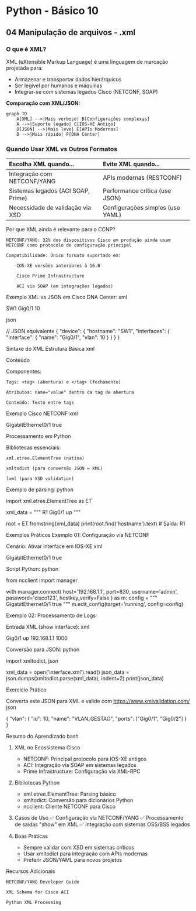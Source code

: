 # Python - Básico 10

## 04 Manipulação de arquivos - .xml

### O que é XML?
XML (eXtensible Markup Language) é uma linguagem de marcação projetada para:
- Armazenar e transportar dados hierárquicos
- Ser legível por humanos e máquinas
- Integrar-se com sistemas legados Cisco (NETCONF, SOAP)

**Comparação com XML/JSON:**
```mermaid
graph TD
    A[XML] -->|Mais verboso| B[Configurações complexas]
    A -->|Suporte legado| C[IOS-XE Antigo]
    D[JSON] -->|Mais leve| E[APIs Modernas]
    D -->|Mais rápido| F[DNA Center]
```

### Quando Usar XML vs Outros Formatos  

| **Escolha XML quando...**          | **Evite XML quando...**          |
|:-----------------------------------|:---------------------------------|
| Integração com NETCONF/YANG        | APIs modernas (RESTCONF)         |
| Sistemas legados (ACI SOAP, Prime) | Performance crítica (use JSON)   |
| Necessidade de validação via XSD   | Configurações simples (use YAML) |

Por que XML ainda é relevante para o CCNP?

    NETCONF/YANG: 32% dos dispositivos Cisco em produção ainda usam NETCONF como protocolo de configuração principal

    Compatibilidade: Único formato suportado em:

        IOS-XE versões anteriores à 16.8

        Cisco Prime Infrastructure

        ACI via SOAP (em integrações legadas)

Exemplo XML vs JSON em Cisco DNA Center:
xml

<!-- XML -->
<device>
    <hostname>SW1</hostname>
    <interfaces>
        <interface>
            <name>Gig0/1</name>
            <vlan>10</vlan>
        </interface>
    </interfaces>
</device>

json

// JSON equivalente
{
    "device": {
        "hostname": "SW1",
        "interfaces": {
            "interface": {
                "name": "Gig0/1",
                "vlan": 10
            }
        }
    }
}

Sintaxe do XML
Estrutura Básica
xml

<?xml version="1.0" encoding="UTF-8"?>
<root>
    <element attribute="value">
        <child>Conteúdo</child>
    </element>
</root>

Componentes:

    Tags: <tag> (abertura) e </tag> (fechamento)

    Atributos: name="value" dentro da tag de abertura

    Conteúdo: Texto entre tags

Exemplo Cisco NETCONF
xml

<rpc message-id="101" xmlns="urn:ietf:params:xml:ns:netconf:base:1.0">
    <edit-config>
        <target>
            <running/>
        </target>
        <config>
            <interface xmlns="urn:ietf:params:xml:ns:yang:ietf-interfaces">
                <name>GigabitEthernet0/1</name>
                <enabled>true</enabled>
            </interface>
        </config>
    </edit-config>
</rpc>

Processamento em Python

Bibliotecas essenciais:

    xml.etree.ElementTree (nativa)

    xmltodict (para conversão JSON ↔ XML)

    lxml (para XSD validation)

Exemplo de parsing:
python

import xml.etree.ElementTree as ET

xml_data = """
<device>
    <hostname>R1</hostname>
    <interfaces>
        <interface>
            <name>Gig0/1</name>
            <status>up</status>
        </interface>
    </interfaces>
</device>"""

root = ET.fromstring(xml_data)
print(root.find('hostname').text)  # Saída: R1

Exemplos Práticos
Exemplo 01: Configuração via NETCONF

Cenário: Ativar interface em IOS-XE
xml

<rpc message-id="101">
    <edit-config>
        <target>
            <running/>
        </target>
        <config>
            <interface xmlns="urn:ietf:params:xml:ns:yang:ietf-interfaces">
                <name>GigabitEthernet0/1</name>
                <enabled>true</enabled>
            </interface>
        </config>
    </edit-config>
</rpc>

Script Python:
python

from ncclient import manager

with manager.connect(
    host='192.168.1.1',
    port=830,
    username='admin',
    password='cisco123',
    hostkey_verify=False
) as m:
    config = """
    <config>
        <interfaces xmlns="urn:ietf:params:xml:ns:yang:ietf-interfaces">
            <interface>
                <name>GigabitEthernet0/1</name>
                <enabled>true</enabled>
            </interface>
        </interfaces>
    </config>"""
    m.edit_config(target='running', config=config)

Exemplo 02: Processamento de Logs

Entrada XML (show interface):
xml

<interface>
    <name>Gig0/1</name>
    <status>up</status>
    <ip-address>192.168.1.1</ip-address>
    <speed>1000</speed>
</interface>

Conversão para JSON:
python

import xmltodict, json

xml_data = open('interface.xml').read()
json_data = json.dumps(xmltodict.parse(xml_data), indent=2)
print(json_data)

Exercício Prático

Converta este JSON para XML e valide com https://www.xmlvalidation.com/
json

{
    "vlan": {
        "id": 10,
        "name": "VLAN_GESTAO",
        "ports": ["Gig0/1", "Gig0/2"]
    }
}

Resumo do Aprendizado
bash

1. XML no Ecossistema Cisco
   - NETCONF: Principal protocolo para IOS-XE antigos
   - ACI: Integração via SOAP em sistemas legados
   - Prime Infrastructure: Configuração via XML-RPC

2. Bibliotecas Python
   - xml.etree.ElementTree: Parsing básico
   - xmltodict: Conversão para dicionários Python
   - ncclient: Cliente NETCONF para Cisco

3. Casos de Uso
   ✅ Configuração via NETCONF/YANG
   ✅ Processamento de saídas "show" em XML
   ✅ Integração com sistemas OSS/BSS legados

4. Boas Práticas
   - Sempre validar com XSD em sistemas críticos
   - Usar xmltodict para integração com APIs modernas
   - Preferir JSON/YAML para novos projetos

Recursos Adicionais

    NETCONF/YANG Developer Guide

    XML Schema for Cisco ACI

    Python XML Processing



